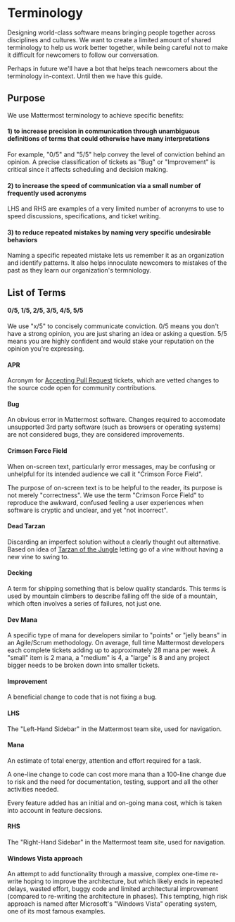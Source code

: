 # Terminology 

Designing world-class software means bringing people together across disciplines and cultures. We want to create a limited amount of shared terminology to help us work better together, while being careful not to make it difficult for newcomers to follow our conversation. 

Perhaps in future we'll have a bot that helps teach newcomers about the terminology in-context. Until then we have this guide. 

## Purpose

We use Mattermost terminology to achieve specific benefits: 

#### 1) to increase precision in communication through unambiguous definitions of terms that could otherwise have many interpretations

For example, "0/5" and "5/5" help convey the level of conviction behind an opinion. A precise classification of tickets as "Bug" or "Improvement" is critical since it affects scheduling and decision making. 

#### 2) to increase the speed of communication via a small number of frequently used acronyms 

LHS and RHS are examples of a very limited number of acronyms to use to speed discussions, specifications, and ticket writing. 

#### 3) to reduce repeated mistakes by naming very specific undesirable behaviors

Naming a specific repeated mistake lets us remember it as an organization and identify patterns. It also helps innoculate newcomers to mistakes of the past as they learn our organization's termniology. 

## List of Terms

#### 0/5, 1/5, 2/5, 3/5, 4/5, 5/5 

We use "x/5" to concisely communicate conviction. 0/5 means you don't have a strong opinion, you are just sharing an idea or asking a question. 5/5 means you are highly confident and would stake your reputation on the opinion you're expressing. 

#### APR

Acronym for [Accepting Pull Request](http://docs.mattermost.com/process/accepting-pull-request.html) tickets, which are vetted changes to the source code open for community contributions.  

#### Bug

An obvious error in Mattermost software. Changes required to accomodate unsupported 3rd party software (such as browsers or operating systems) are not considered bugs, they are considered improvements. 

#### Crimson Force Field

When on-screen text, particularly error messages, may be confusing or unhelpful for its intended audience we call it "Crimson Force Field". 

The purpose of on-screen text is to be helpful to the reader, its purpose is not merely "correctness". We use the term "Crimson Force Field" to reproduce the awkward, confused feeling a user experiences when software is cryptic and unclear, and yet "not incorrect". 

#### Dead Tarzan 

Discarding an imperfect solution without a clearly thought out alternative. Based on idea of [Tarzan of the Jungle](https://en.wikipedia.org/wiki/Tarzan) letting go of a vine without having a new vine to swing to. 

#### Decking 

A term for shipping something that is below quality standards. This terms is used by mountain climbers to describe falling off the side of a mountain, which often involves a series of failures, not just one.

#### Dev Mana

A specific type of mana for developers similar to "points" or "jelly beans" in an Agile/Scrum methodology. On average, full time Mattermost developers each complete tickets adding up to approximately 28 mana per week. A "small" item is 2 mana, a "medium" is 4, a "large" is 8 and any project bigger needs to be broken down into smaller tickets. 

#### Improvement 

A beneficial change to code that is not fixing a bug. 

#### LHS

The "Left-Hand Sidebar" in the Mattermost team site, used for navigation.

#### Mana

An estimate of total energy, attention and effort required for a task. 

A one-line change to code can cost more mana than a 100-line change due to risk and the need for documentation, testing, support and all the other activities needed. 

Every feature added has an initial and on-going mana cost, which is taken into account in feature decsions. 

#### RHS

The "Right-Hand Sidebar" in the Mattermost team site, used for navigation.

#### Windows Vista approach

An attempt to add functionality through a massive, complex one-time re-write hoping to improve the architecture, but which likely ends in repeated delays, wasted effort, buggy code and limited architectural improvement (compared to re-writing the architecture in phases). This tempting, high risk approach is named after Microsoft's "Windows Vista" operating system, one of its most famous examples.
